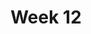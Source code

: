 ---
title: Week 12
days:
  - date: 2022-11-07
    events:
      "**Lecture 30**{: .label .label-lec} The Chi-square Test for Two-way Tables":
        "Ch. 22"
  - date: 2022-11-09
    events:
      "**Lecture 31**{: .label .label-lec} Permutation Tests": 
      "**Lab 10**{: .label .label-lab} Chi-square Test (Due November 14)":
      "**Homework 9**{: .label .label-hw} on Datahub":
  - date: 2022-11-11
    events:
      "**No Class Veterans Day**":
---